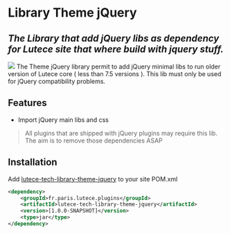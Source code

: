 # Library Theme jQuery
## _The Library that add jQuery libs as dependency for Lutece site that where build with jquery stuff._

![](https://dev.lutece.paris.fr/jenkins/buildStatus/icon?job=lutece-tech-library-theme-jquery)
The Theme jQuery library permit to add jQuery minimal libs to run older version of Lutece core ( less than 7.5 versions ). 
This lib must only be used for jQuery compatibility problems.

## Features

- Import jQuery main libs and css

> All plugins that are shipped with jQuery plugins
> may require this lib.
> The aim is to remove those dependencies ASAP

## Installation

Add [lutece-tech-library-theme-jquery](https://github.com/lutece-platform/lutece-tech-library-theme-jquery) to your site POM.xml
```xml
<dependency>
    <groupId>fr.paris.lutece.plugins</groupId>
    <artifactId>lutece-tech-library-theme-jquery</artifactId>
    <version>[1.0.0-SNAPSHOT]</version>
    <type>jar</type>
</dependency>
```
